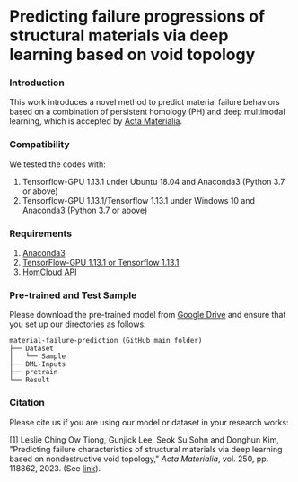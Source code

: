 # Predicting failure progressions of structural materials via deep learning based on void topology

### Introduction
This work introduces a novel method to predict material failure behaviors based on a combination of persistent homology (PH) and deep multimodal learning, which is accepted by [Acta Materialia](https://www.sciencedirect.com/science/article/pii/S1359645423001933).

### Compatibility
We tested the codes with:
  1) Tensorflow-GPU 1.13.1 under Ubuntu 18.04 and Anaconda3 (Python 3.7 or above)
  2) Tensorflow-GPU 1.13.1/Tensorflow 1.13.1 under Windows 10 and Anaconda3 (Python 3.7 or above)


### Requirements
  1) [Anaconda3](https://www.anaconda.com/distribution/#download-section)
  2) [TensorFlow-GPU 1.13.1 or Tensorflow 1.13.1](https://www.tensorflow.org/install/pip)
  3) [HomCloud API](https://homcloud.dev/python-api/)


### Pre-trained and Test Sample
Please download the pre-trained model from [Google Drive](https://drive.google.com/drive/folders/1_4Yr7Xnl04WTUSb_eVkLYFjq2J141Kl4?usp=sharing) and ensure that you set up our directories as follows:
```
material-failure-prediction (GitHub main folder)
├── Dataset
│   └── Sample
├── DML-Inputs
├── pretrain
└── Result
```


### Citation
Please cite us if you are using our model or dataset in your research works: <br />

[1] Leslie Ching Ow Tiong, Gunjick Lee, Seok Su Sohn and Donghun Kim, "Predicting failure characteristics of structural materials via deep learning based on nondestructive void topology," *Acta Materialia*, vol. 250, pp. 118862, 2023. (See [link](https://www.sciencedirect.com/science/article/pii/S1359645423001933)).
